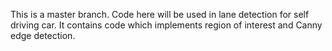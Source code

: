 This is a master branch.
Code here will be used in lane detection for self driving car.
It contains code which implements region of interest and Canny edge detection.

